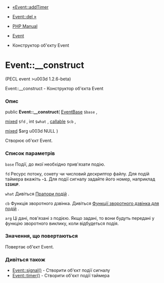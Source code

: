 - [«Event::addTimer](event.addtimer.md)
- [Event::del »](event.del.md)

- [PHP Manual](index.md)
- [Event](class.event.md)
- Конструктор об'єкту Event

# Event::\_\_construct

(PECL event \>u003d 1.2.6-beta)

Event::\_\_construct - Конструктор об'єкта Event

### Опис

public **Event::\_\_construct**(
[EventBase](class.eventbase.md) `$base` ,

[mixed](language.types.declarations.md#language.types.declarations.mixed)
`$fd` ,
int `$what` ,
[callable](language.types.callable.md) `$cb` ,

[mixed](language.types.declarations.md#language.types.declarations.mixed)
$arg u003d NULL
)

Створює об'єкт Event.

### Список параметрів

`base`
Події, до якої необхідно прив'язати подію.

`fd`
Ресурс потоку, сокету чи числовий дескриптор файлу. Для подій таймера
вкажіть **`-1`**. Для події сигналу задайте його номер, наприклад
**`SIGHUP`**.

`what`
Дивіться [Прапори подій](event.flags.md) .

`cb`
Функція зворотного дзвінка. Дивіться [Функції зворотного дзвінка для
подій](event.callbacks.md) .

`arg`
Ці дані, пов'язані з подією. Якщо задані, то вони будуть
передані у функцію зворотного виклику, коли відбудеться подія.

### Значення, що повертаються

Повертає об'єкт Event.

### Дивіться також

- [Event::signal()](event.signal.md) - Створити об'єкт події
сигналу
- [Event::timer()](event.timer.md) - Створити об'єкт події таймера
